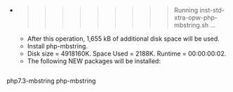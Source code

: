 * >>>>>>>>> Running inst-std-xtra-opw-php-mbstring.sh ...
  * After this operation, 1,655 kB of additional disk space will be used.
  * Install php-mbstring.
  * Disk size = 4918160K. Space Used = 2188K. Runtime = 00:00:00:02.
  * The following NEW packages will be installed:
  ```bash
php7.3-mbstring php-mbstring
  ```
